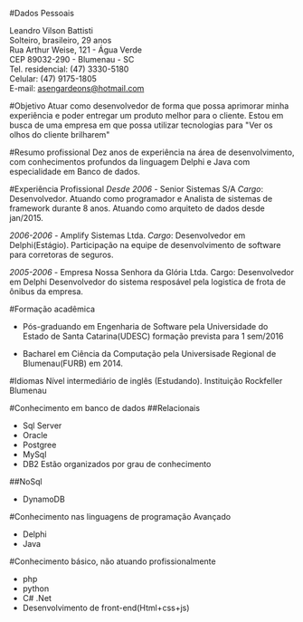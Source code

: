 #Dados Pessoais

Leandro Vilson Battisti  
Solteiro, brasileiro, 29 anos  
Rua Arthur Weise, 121 - Água Verde  
CEP 89032-290 - Blumenau - SC  
Tel. residencial: (47) 3330-5180  
Celular: (47) 9175-1805  
E-mail: asengardeons@hotmail.com  

#Objetivo
Atuar como desenvolvedor de forma que possa aprimorar minha experiência e poder entregar um produto melhor para o cliente.
Estou em busca de uma empresa em que possa utilizar tecnologias para "Ver os olhos do cliente brilharem" 

#Resumo profissional
Dez anos de experiência na área de desenvolvimento, com conhecimentos profundos da linguagem Delphi e Java com especialidade em Banco de dados.

#Experiência Profissional
*Desde 2006* - Senior Sistemas S/A
*Cargo*: Desenvolvedor. Atuando como programador e Analista de sistemas de framework durante 8 anos.
Atuando como arquiteto de dados desde jan/2015.

*2006-2006* - Amplify Sistemas Ltda.
*Cargo*: Desenvolvedor em Delphi(Estágio).
Participação na equipe de desenvolvimento  de software para corretoras de seguros.

*2005-2006* - Empresa Nossa Senhora da Glória Ltda.
Cargo: Desenvolvedor em Delphi
Desenvolvedor do sistema resposável pela logistica de frota de ônibus da empresa.

#Formação acadêmica
- Pós-graduando em Engenharia de Software pela Universidade do Estado de Santa Catarina(UDESC) formação prevista para  1 sem/2016

- Bacharel em Ciência da Computação pela Universisade Regional de Blumenau(FURB) em 2014.


#Idiomas
Nível intermediário de inglês (Estudando). Instituição Rockfeller Blumenau

#Conhecimento em banco de dados
##Relacionais
- Sql Server
- Oracle
- Postgree
- MySql
- DB2
Estão organizados por grau de conhecimento

##NoSql
- DynamoDB

#Conhecimento nas linguagens de programação 
Avançado
- Delphi
- Java

#Conhecimento básico, não atuando profissionalmente
- php
- python
- C# .Net
- Desenvolvimento de front-end(Html+css+js)
